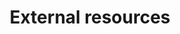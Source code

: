 ---
title: External resources
order: 2
links:
  - text: "Multicat households and aggression (Veterinary Practice)"
    url: "https://veterinary-practice.com/article/multicat-households-and-aggression"
  - text: "Guidance on multi-cat household issues (International Cat Care)"
    url: "https://icatcare.org/articles/multi-cat-households"
---